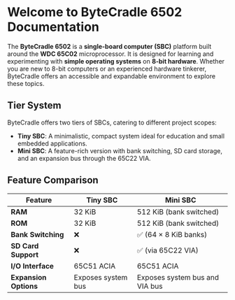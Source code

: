 # Welcome to ByteCradle 6502 Documentation

The **ByteCradle 6502** is a **single-board computer (SBC)** platform built
around the **WDC 65C02** microprocessor.   It is designed for learning and
experimenting with **simple operating systems** on **8-bit hardware**. Whether
you are new to 8-bit computers or an experienced hardware tinkerer, ByteCradle
offers an accessible and expandable environment to explore these topics.

## Tier System

ByteCradle offers two tiers of SBCs, catering to different project scopes:

- **Tiny SBC**: A minimalistic, compact system ideal for education and small embedded applications.
- **Mini SBC**: A feature-rich version with bank switching, SD card storage, and an expansion bus through the 65C22 VIA.

## Feature Comparison

| Feature               | Tiny SBC                         | Mini SBC                             |
|------------------------|----------------------------------|--------------------------------------|
| **RAM**                | 32 KiB                           | 512 KiB (bank switched)              |
| **ROM**                | 32 KiB                           | 512 KiB (bank switched)              |
| **Bank Switching**     | ❌                               | ✅ (64 × 8 KiB banks)                |
| **SD Card Support**    | ❌                               | ✅ (via 65C22 VIA)                   |
| **I/O Interface**      | 65C51 ACIA                       | 65C51 ACIA                           |
| **Expansion Options**  | Exposes system bus               | Exposes system bus and VIA bus       |